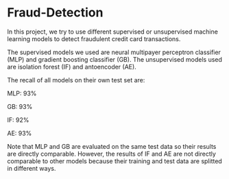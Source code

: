 # Fraud-Detection
In this project, we try to use different supervised or unsupervised machine learning models to detect fraudulent credit card transactions.

The supervised models we used are neural multipayer perceptron classifier (MLP) and gradient boosting classifier (GB). The unsupervised models used are isolation forest (IF) and antoencoder (AE).

The recall of all models on their own test set are:

MLP: 93%

GB: 93%

IF: 92%

AE: 93%

Note that MLP and GB are evaluated on the same test data so their results are directly comparable. However, the results of IF and AE are not directly comparable to other models because their training and test data are splitted in different ways.

